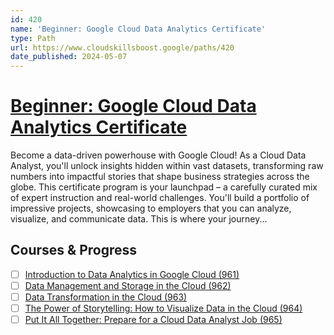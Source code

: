 ```yaml
---
id: 420
name: 'Beginner: Google Cloud Data Analytics Certificate'
type: Path
url: https://www.cloudskillsboost.google/paths/420
date_published: 2024-05-07
---
```


# [Beginner: Google Cloud Data Analytics Certificate](https://www.cloudskillsboost.google/paths/420)

Become a data-driven powerhouse with Google Cloud! As a Cloud Data Analyst, you'll unlock insights hidden within vast datasets, transforming raw numbers into impactful stories that shape business strategies across the globe. This certificate program is your launchpad – a carefully curated mix of expert instruction and real-world challenges. You'll build a portfolio of impressive projects, showcasing to employers that you can analyze, visualize, and communicate data. This is where your journey...

## Courses & Progress

* [ ] [Introduction to Data Analytics in Google Cloud (961)](../courses/Introduction-to-Data-Analytics-in-Google-Cloud.md)
* [ ] [Data Management and Storage in the Cloud (962)](../courses/Data-Management-and-Storage-in-the-Cloud.md)
* [ ] [Data Transformation in the Cloud (963)](../courses/Data-Transformation-in-the-Cloud.md)
* [ ] [The Power of Storytelling: How to Visualize Data in the Cloud (964)](../courses/The-Power-of-Storytelling-How-to-Visualize-Data-in-the-Cloud.md)
* [ ] [Put It All Together: Prepare for a Cloud Data Analyst Job (965)](../courses/Put-It-All-Together-Prepare-for-a-Cloud-Data-Analyst-Job.md)
